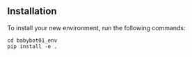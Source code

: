 
## Installation

To install your new environment, run the following commands:

```{shell}
cd babybot01_env
pip install -e .
```

